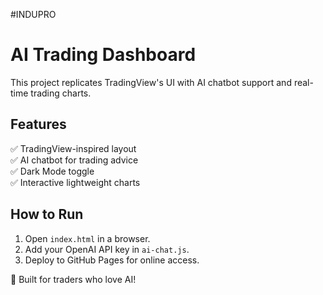 #INDUPRO
# AI Trading Dashboard  
This project replicates TradingView's UI with AI chatbot support and real-time trading charts.

## Features  
✅ TradingView-inspired layout  
✅ AI chatbot for trading advice  
✅ Dark Mode toggle  
✅ Interactive lightweight charts  

## How to Run  
1. Open `index.html` in a browser.  
2. Add your OpenAI API key in `ai-chat.js`.  
3. Deploy to GitHub Pages for online access.  

🚀 Built for traders who love AI!  
